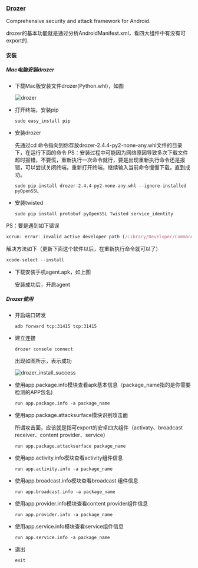 ### [Drozer](https://labs.f-secure.com/tools/drozer/)

Comprehensive security and attack framework for Android.

drozer的基本功能就是通过分析AndroidManifest.xml，看四大组件中有没有可export的.

#### 安装

##### Mac电脑安装drozer

* 下载Mac版安装文件drozer(Python.whl)，如图

  ![drozer](/Users/jiangzhiguo/develop/github/Document/image/drozer.png)

* 打开终端，安装pip

  ```
  sudo easy_install pip
  ```

* 安装drozer

  先通过cd 命令指向到你存放drozer-2.4.4-py2-none-any.whl文件的目录下，在运行下面的命令
  PS：安装过程中可能因为网络原因导致多次下载文件超时报错，不要慌，重新执行一次命令就行，要是出现重新执行命令还是报错，可以尝试关闭终端，重新打开终端，继续输入当前命令慢慢下载，直到成功。

  ```
  sudo pip install drozer-2.4.4-py2-none-any.whl --ignore-installed pyOpenSSL
  ```

* 安装twisted

  ```
  sudo pip install protobuf pyOpenSSL Twisted service_identity
  ```

PS：要是遇到如下错误

```jsx
xcrun: error: invalid active developer path (/Library/Developer/CommandLineTools), missing xcrun at: /Library/Developer/CommandLineTools/usr/bin/xcrun
```

解决方法如下（更新下面这个软件以后，在重新执行命令就可以了）

```csharp
xcode-select --install
```

* 下载安装手机agent.apk，如上图

  安装成功后，开启agent

  

##### Drozer使用

* 开启端口转发

  ```
  adb forward tcp:31415 tcp:31415
  ```

* 建立连接

  ```	
  drozer console connect
  ```

  出现如图所示，表示成功

  ![drozer_install_success](/Users/jiangzhiguo/develop/github/Document/image/drozer_install_success.png)

* 使用app.package.info模块查看apk基本信息（package_name指的是你需要检测的APP包名)

  ```
  run app.package.info -a package_name
  ```

* 使用app.package.attacksurface模块识别攻击面

  所谓攻击面，应该就是指可export的安卓四大组件（activaty、broadcast receiver、content provider、service）

  ```
  run app.package.attacksurface package_name
  ```

* 使用app.activity.info模块查看activity组件信息

  ```
  run app.activity.info -a package_name
  ```

* 使用app.broadcast.info模块查看broadcast 组件信息

  ```
  run app.broadcast.info -a package_name
  ```

* 使用app.provider.info模块查看content provider组件信息

  ```
  run app.provider.info -a package_name
  ```

* 使用app.service.info模块查看service组件信息

  ```
  run app.service.info -a package_name
  ```

* 退出

  ```
  exit
  ```

  